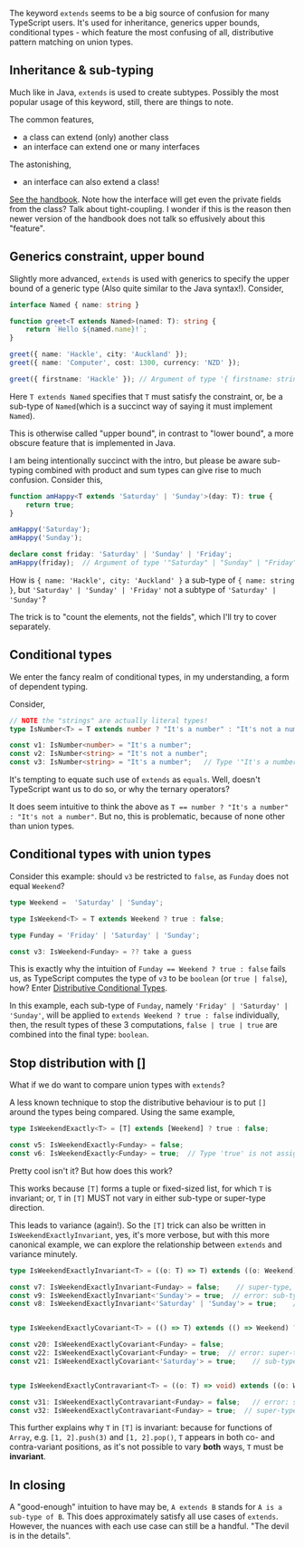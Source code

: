 The keyword `extends` seems to be a big source of confusion for many TypeScript users. It's used for inheritance, generics upper bounds, conditional types - which feature the most confusing of all, distributive pattern matching on union types.

## Inheritance & sub-typing

Much like in Java, `extends` is used to create subtypes. Possibly the most popular usage of this keyword, still, there are things to note. 

The common features,

* a class can extend (only) another class
* an interface can extend one or many interfaces

The astonishing,

* an interface can also extend a class! 

[See the handbook](https://www.typescriptlang.org/docs/handbook/interfaces.html#interfaces-extending-classes). Note how the interface will get even the private fields from the class? Talk about tight-coupling. I wonder if this is the reason then newer version of the handbook does not talk so effusively about this "feature".

## Generics constraint, upper bound

Slightly more advanced, `extends` is used with generics to specify the upper bound of a generic type (Also quite similar to the Java syntax!). Consider,

```TypeScript
interface Named { name: string }

function greet<T extends Named>(named: T): string {
    return `Hello ${named.name}!`;
}

greet({ name: 'Hackle', city: 'Auckland' });
greet({ name: 'Computer', cost: 1300, currency: 'NZD' });

greet({ firstname: 'Hackle' }); // Argument of type '{ firstname: string; }' is not assignable to parameter of type 'Named'.
```

Here `T extends Named` specifies that `T` must satisfy the constraint, or, be a sub-type of `Named`(which is a succinct way of saying it must implement `Named`).

This is otherwise called "upper bound", in contrast to "lower bound", a more obscure feature that is implemented in Java.

I am being intentionally succinct with the intro, but please be aware sub-typing combined with product and sum types can give rise to much confusion. Consider this,

```TypeScript
function amHappy<T extends 'Saturday' | 'Sunday'>(day: T): true {
    return true;
}

amHappy('Saturday');
amHappy('Sunday');

declare const friday: 'Saturday' | 'Sunday' | 'Friday';
amHappy(friday);  // Argument of type '"Saturday" | "Sunday" | "Friday"' is not assignable to parameter of type '"Saturday" | "Sunday"'.
```

How is `{ name: 'Hackle', city: 'Auckland' }` a sub-type of `{ name: string }`, but `'Saturday' | 'Sunday' | 'Friday'` not a subtype of `'Saturday' | 'Sunday'`? 

The trick is to "count the elements, not the fields", which I'll try to cover separately.

## Conditional types

We enter the fancy realm of conditional types, in my understanding, a form of dependent typing.

Consider,

```TypeScript
// NOTE the "strings" are actually literal types!
type IsNumber<T> = T extends number ? "It's a number" : "It's not a number";

const v1: IsNumber<number> = "It's a number";
const v2: IsNumber<string> = "It's not a number";
const v3: IsNumber<string> = "It's a number";   // Type '"It's a number"' is not assignable to type '"It's not a number"'.ts(2322)
```

It's tempting to equate such use of `extends` as `equals`. Well, doesn't TypeScript want us to do so, or why the ternary operators?

It does seem intuitive to think the above as `T == number ? "It's a number" : "It's not a number"`. But no, this is problematic, because of none other than union types.

## Conditional types with union types

Consider this example: should `v3` be restricted to `false`, as `Funday` does not equal `Weekend`?

```TypeScript
type Weekend =  'Saturday' | 'Sunday';

type IsWeekend<T> = T extends Weekend ? true : false;

type Funday = 'Friday' | 'Saturday' | 'Sunday';

const v3: IsWeekend<Funday> = ?? take a guess
```

This is exactly why the intuition of `Funday == Weekend ? true : false` fails us, as TypeScript computes the type of `v3` to be `boolean` (or `true | false`), how? Enter [Distributive Conditional Types](https://www.typescriptlang.org/docs/handbook/2/conditional-types.html#distributive-conditional-types).

In this example, each sub-type of `Funday`, namely `'Friday' | 'Saturday' | 'Sunday'`, will be applied to `extends Weekend ? true : false` individually, then, the result types of these 3 computations, `false | true | true` are combined into the final type: `boolean`. 

## Stop distribution with []

What if we do want to compare union types with `extends`?

A less known technique to stop the distributive behaviour is to put `[]` around the types being compared. Using the same example,

```TypeScript
type IsWeekendExactly<T> = [T] extends [Weekend] ? true : false;

const v5: IsWeekendExactly<Funday> = false;
const v6: IsWeekendExactly<Funday> = true;  // Type 'true' is not assignable to type 'false'.ts(2322)
```

Pretty cool isn't it? But how does this work?

This works because `[T]` forms a tuple or fixed-sized list, for which `T` is invariant; or, `T` in `[T]` MUST not vary in either sub-type or super-type direction.

This leads to variance (again!). So the `[T]` trick can also be written in `IsWeekendExactlyInvariant`, yes, it's more verbose, but with this more canonical example, we can explore the relationship between `extends` and variance minutely.

```TypeScript
type IsWeekendExactlyInvariant<T> = ((o: T) => T) extends ((o: Weekend) => Weekend) ? true : false;

const v7: IsWeekendExactlyInvariant<Funday> = false;    // super-type, NOT OK
const v9: IsWeekendExactlyInvariant<'Sunday'> = true;  // error: sub-type, NOT OK
const v8: IsWeekendExactlyInvariant<'Saturday' | 'Sunday'> = true;    // exactly the same type, OK


type IsWeekendExactlyCovariant<T> = (() => T) extends (() => Weekend) ? true : false;

const v20: IsWeekendExactlyCovariant<Funday> = false;
const v22: IsWeekendExactlyCovariant<Funday> = true;  // error: super-type, NOT OK
const v21: IsWeekendExactlyCovariant<'Saturday'> = true;    // sub-type, OK


type IsWeekendExactlyContravariant<T> = ((o: T) => void) extends ((o: Weekend) => void) ? true : false;

const v31: IsWeekendExactlyContravariant<Funday> = false;   // error: sub-type, NOT OK
const v32: IsWeekendExactlyContravariant<Funday> = true;  // super-type OK
```

This further explains why `T` in `[T]` is invariant: because for functions of `Array`, e.g. `[1, 2].push(3)` and `[1, 2].pop()`, `T` appears in both co- and contra-variant positions, as it's not possible to vary **both** ways, `T` must be **invariant**.

## In closing

A "good-enough" intuition to have may be, `A extends B` stands for `A is a sub-type of B`. This does approximately satisfy all use cases of `extends`. However, the nuances with each use case can still be a handful. "The devil is in the details".